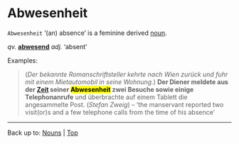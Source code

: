# Abwesenheit

`Abwesenheit` ‘(an) absence’ is a feminine derived [noun](../../index.md).

*qv.* **[abwesend](../../../adjectives/a/ab/abwesend.md)** *adj.* ‘absent’ 

Examples:

> (*Der bekannte Romanschriftsteller kehrte nach Wien zurück und fuhr mit einem Mietautomobil in seine Wohnung.*) **Der Diener meldete aus der [Zeit](../../../nouns/z/ze/Zeit.md) seiner <mark>Abwesenheit</mark> zwei Besuche sowie einige Telephonanrufe** und überbrachte auf einem Tablett die angesammelte Post. (*Stefan Zweig*) – ‘the manservant reported two visit(or)s and a few telephone calls from the time of his absence’

----

Back up to: [Nouns](../../index.md) | [Top](../../../index.md)
